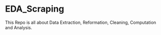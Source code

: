# EDA_Scraping
This Repo is all about Data Extraction, Reformation, Cleaning, Computation and Analysis.
